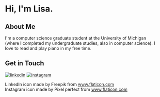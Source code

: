 # Hi, I'm Lisa.

## About Me
I'm a computer science graduate student at the University of Michigan (where I completed my undergraduate studies, also in computer science). I love to read and play piano in my free time.

## Get in Touch
[![linkedin](https://user-images.githubusercontent.com/39270614/89308967-dcdddd00-d640-11ea-9fb5-22fca46d608a.png)][1] 
[![instagram](https://user-images.githubusercontent.com/39270614/89309320-40680a80-d641-11ea-94be-bd8d00f9fbd1.png)][2]  

LinkedIn icon made by Freepik from www.flaticon.com   
Instagram icon made by Pixel perfect from www.flaticon.com

[1]: https://www.linkedin.com/in/juyoungkim-lisa/
[2]: https://www.instagram.com/kimjuyounglisa/
